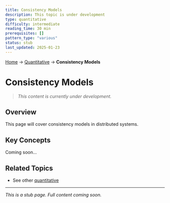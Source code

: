 ```yaml
---
title: Consistency Models
description: This topic is under development
type: quantitative
difficulty: intermediate
reading_time: 30 min
prerequisites: []
pattern_type: "various"
status: stub
last_updated: 2025-01-23
---
```


<!-- Navigation -->
[Home](../index.md) → [Quantitative](index.md) → **Consistency Models**

# Consistency Models

> *This content is currently under development.*

## Overview

This page will cover consistency models in distributed systems.

## Key Concepts

Coming soon...

## Related Topics

- See other [quantitative](index.md)

---

*This is a stub page. Full content coming soon.*
